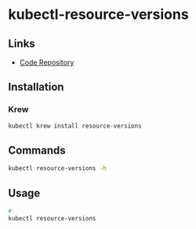 # kubectl-resource-versions

## Links

- [Code Repository](https://github.com/chengshiwen/kubectl-resource-versions)

## Installation

### Krew

```sh
kubectl krew install resource-versions
```

## Commands

```sh
kubectl resource-versions -h
```

## Usage

```sh
#
kubectl resource-versions
```

